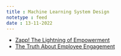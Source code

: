 ```yaml
---
title : Machine Learning System Design
notetype : feed
date : 13-11-2022
---
```


- [Zapp! The Lightning of Empowerment](https://www.amazon.com/Zapp-Lightning-Empowerment-Productivity-Satisfaction/dp/0449002829/ref=sr_1_1?crid=2P9LJNOGCB9AZ&keywords=zapp+empowerment&qid=1668323243&s=books&sprefix=zapp+empowe%2Cstripbooks-intl-ship%2C378&sr=1-1)
- [The Truth About Employee Engagement](https://www.amazon.com/Truth-About-Employee-Engagement-Addressing/dp/111923798X)